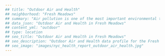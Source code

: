 ```yaml
---
## title: "Outdoor Air and Health"
## neighborhood: "Fresh Meadows"
## summary: "Air pollution is one of the most important environmental threats to urban populations and while all people are exposed, pollutant emissions, levels of exposure, and population vulnerability vary across neighborhoods. Exposures to common air pollutants have been linked to respiratory and cardiovascular diseases, cancers, and premature deaths."
## data_json: "Outdoor Air and Health in Fresh Meadows"
## content_yml: "outdoor"
## type: location
## seo_title: "Outdoor Air and Health in Fresh Meadows"
## seo_description: "Outdoor Air and Health data profile for the Fresh Meadows neighborhood of NYC."
## seo_image: "images/nyc_health_report_outdoor_air_health.jpg"
---
```

